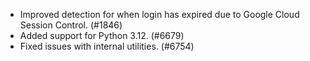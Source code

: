 - Improved detection for when login has expired due to Google Cloud Session Control. (#1846)
- Added support for Python 3.12. (#6679)
- Fixed issues with internal utilities. (#6754)